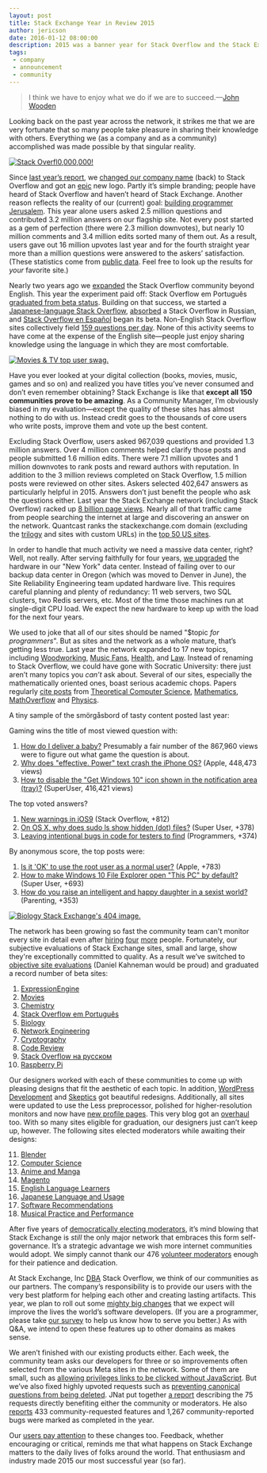 ```yaml
---
layout: post
title: Stack Exchange Year in Review 2015
author: jericson
date: 2016-01-12 08:00:00
description: 2015 was a banner year for Stack Overflow and the Stack Exchange network.  
tags: 
 - company 
 - announcement
 - community
---
```


> I think we have to enjoy what we do if we are to succeed.&mdash;[John Wooden](https://en.wikipedia.org/wiki/John_Wooden)

Looking back on the past year across the network, it strikes me that we are very fortunate that so many people take pleasure in sharing their knowledge with others. Everything we (as a company and as a community) accomplished was made possible by that singular reality.

[![Stack Overfl0,000,000!](http://i.stack.imgur.com/D64Fr.png)](http://stackoverflow.com/10m)

Since [last year’s report](https://blog.stackoverflow.com/2015/01/year-in-review-2014/), we [changed our company name](https://blog.stackoverflow.com/2015/09/were-changing-our-name-back-to-stack-overflow/) (back) to Stack Overflow and got an [epic](https://www.youtube.com/watch?v=uipTZ2re4Uk) new logo. Partly it’s simple branding; people have heard of Stack Overflow and haven’t heard of Stack Exchange. Another reason reflects the reality of our (current) goal: [building programmer Jerusalem](https://blog.stackoverflow.com/2015/01/andreessen-horowitz-invests-in-stack-exchange/). This year alone users asked 2.5 million questions and contributed 3.2 million answers on our flagship site. Not every post started as a gem of perfection (there were 2.3 million downvotes), but nearly 10 million comments and 3.4 million edits sorted many of them out. As a result, users gave out 16 million upvotes last year and for the fourth straight year more than a million questions were answered to the askers’ satisfaction. (These statistics come from [public data](http://data.stackexchange.com/stackoverflow/query/419383/yearly-stats?year=2015&opt.textResults=true). Feel free to look up the results for *your* favorite site.)

Nearly two years ago we [expanded](https://blog.stackoverflow.com/2014/02/cant-we-all-be-reasonable-and-speak-english/) the Stack Overflow community beyond English. This year the experiment paid off: Stack Overflow em Português [graduated from beta status](https://blog.stackoverflow.com/2015/06/stack-overflow-in-portuguese-now-with-less-beta/). Building on that success, we started a [Japanese-language Stack Overflow](https://blog.stackoverflow.com/2014/12/stack-overflow-in-japanese/), [absorbed](https://blog.stackoverflow.com/2015/06/welcome-nicolas-chabanovsky-and-stack-overflow-in-russian/) a Stack Overflow in Russian, and [Stack Overflow en Español](https://blog.stackoverflow.com/2015/08/welcome-juan-garza-and-stack-overflow-en-espa%C3%B1ol/) began its beta. Non-English Stack Overflow sites collectively field [159 questions per day](http://stackexchange.com/sites#questionsperday). None of this activity seems to have come at the expense of the English site—people just enjoy sharing knowledge using the language in which they are most comfortable. 

[![Movies &amp; TV top user swag.](http://i.stack.imgur.com/2MmLs.png)](http://meta.movies.stackexchange.com/questions/2040/moviestv-top-user-swag)

Have you ever looked at your digital collection (books, movies, music, games and so on) and realized you have titles you’ve never consumed and don’t even remember obtaining? Stack Exchange is like that **except all 150 communities prove to be amazing**. As a Community Manager, I’m obviously biased in my evaluation—except the quality of these sites has almost nothing to do with us. Instead credit goes to the thousands of core users who write posts, improve them and vote up the best content. 

Excluding Stack Overflow, users asked 967,039 questions and provided 1.3 million answers. Over 4 million comments helped clarify those posts and people submitted 1.6 million edits. There were 7.1 million upvotes and 1 million downvotes to rank posts and reward authors with reputation. In addition to the 3 million reviews completed on Stack Overflow, 1.5 million posts were reviewed on other sites. Askers selected 402,647 answers as particularly helpful in 2015. Answers don’t just benefit the people who ask the questions either. Last year the Stack Exchange network (including Stack Overflow) racked up [8 billion page views](https://www.quantcast.com/p-c1rF4kxgLUzNc#/trafficCard). Nearly all of that traffic came from people searching the internet at large and discovering an answer on the network. Quantcast ranks the stackexchange.com domain (excluding the [trilogy](https://blog.stackoverflow.com/2009/05/the-stack-overflow-trilogy/) and sites with custom URLs) in the [top 50 US sites](https://www.quantcast.com/top-sites/US/1). 

In order to handle that much activity we need a massive data center, right? Well, not really. After serving faithfully for four years, [we upgraded](http://blog.serverfault.com/2015/03/05/how-we-upgrade-a-live-data-center/) the hardware in our "New York" data center. Instead of failing over to our backup data center in Oregon (which was moved to Denver in June), the Site Reliability Engineering team updated hardware live. This requires careful planning and plenty of redundancy: 11 web servers, two SQL clusters, two Redis servers, etc. Most of the time those machines run at single-digit CPU load. We expect the new hardware to keep up with the load for the next four years.

We used to joke that all of our sites should be named "$topic *for programmers*". But as sites and the network as a whole mature, that’s getting less true. Last year the network expanded to 17 new topics, including [Woodworking](http://woodworking.stackexchange.com/), [Music Fans](http://musicfans.stackexchange.com/), [Health](http://health.stackexchange.com/), and [Law](http://law.stackexchange.com/). Instead of renaming to Stack Overflow, we could have gone with Socratic University: there just aren’t many topics you *can’t* ask about. Several of our sites, especially the mathematically oriented ones, boast serious academic chops. Papers regularly [cite posts](http://meta.mathoverflow.net/a/2436/36770) from [Theoretical Computer Science](http://cstheory.stackexchange.com/), [Mathematics](http://math.stackexchange.com/), [MathOverflow](http://mathoverflow.net/) and [Physics](http://physics.stackexchange.com/).

A tiny sample of the smörgåsbord of tasty content posted last year:

Gaming wins the title of most viewed question with: 

1. [How do I deliver a baby?](http://gaming.stackexchange.com/questions/223800) Presumably a fair number of the 867,960 views were to figure out what game the question is about. 
2. [Why does "effective. Power" text crash the iPhone OS?](http://apple.stackexchange.com/questions/189045) (Apple, 448,473 views)
3. [How to disable the "Get Windows 10" icon shown in the notification area (tray)?](http://superuser.com/questions/922068) (SuperUser, 416,421 views)

The top voted answers? 

1. [New warnings in iOS9](http://stackoverflow.com/questions/30856364) (Stack Overflow, +812) 
2. [On OS X, why does sudo ls show hidden (dot) files?](http://superuser.com/questions/931622) (Super User, +378)
3. [Leaving intentional bugs in code for testers to find](http://programmers.stackexchange.com/questions/271399) (Programmers, +374)

By anonymous score, the top posts were: 

1. [Is it 'OK' to use the root user as a normal user?](http://apple.stackexchange.com/questions/192422) (Apple, +783) 
2. [How to make Windows 10 File Explorer open "This PC" by default?](http://superuser.com/questions/879268) (Super User, +693)
3. [How do you raise an intelligent and happy daughter in a sexist world?](http://parenting.stackexchange.com/questions/19025) (Parenting, +353)

[![Biology Stack Exchange's 404 image.](http://i.stack.imgur.com/RLxEo.png)](http://biology.stackexchange.com/404)

The network has been growing so fast the community team can't monitor every site in detail even after [hiring](https://blog.stackoverflow.com/2015/04/jnat-and-animuson-workin-on-ur-problemz/) [four](https://blog.stackoverflow.com/2015/06/pivoting-into-a-new-career-please-welcome-taryn-pratt-bluefooted-community-manager/) [more](https://blog.stackoverflow.com/2015/08/welcome-juan-garza-and-stack-overflow-en-espa%C3%B1ol/) people. Fortunately, our subjective evaluations of Stack Exchange sites, small and large, show they're exceptionally committed to quality. As a result we’ve switched to [objective site evaluations](http://meta.stackexchange.com/q/257614/1438) (Daniel Kahneman would be proud) and graduated a record number of beta sites:

1. [ExpressionEngine](http://expressionengine.stackexchange.com/) 
2. [Movies](http://movies.stackexchange.com/) 
3. [Chemistry](http://chemistry.stackexchange.com/) 
4. [Stack Overflow em Português](http://pt.stackoverflow.com/) 
5. [Biology](http://biology.stackexchange.com/) 
6. [Network Engineering](http://networkengineering.stackexchange.com/)
7. [Cryptography](http://crypto.stackexchange.com/)
8. [Code Review](http://codereview.stackexchange.com/)
9. [Stack Overflow на русском](http://ru.stackoverflow.com/)
10. [Raspberry Pi](http://raspberrypi.stackexchange.com/)

Our designers worked with each of these communities to come up with pleasing designs that fit the aesthetic of each topic. In addition, [WordPress Development](http://wordpress.stackexchange.com/) and [Skeptics](http://skeptics.stackexchange.com/) got beautiful redesigns. Additionally, all sites were updated to use the Less preprocessor, polished for higher-resolution monitors and now have [new profile pages](https://blog.stackoverflow.com/2015/04/two-new-user-pages-one-new-stat-this-on/). This very blog got an [overhaul](https://blog.stackoverflow.com/2015/07/the-new-stack-exchange-blog/) too. With so many sites eligible for graduation, our designers just can’t keep up, however. The following sites elected moderators while awaiting their designs:

11. [Blender](http://blender.stackexchange.com/)
12. [Computer Science](http://cs.stackexchange.com/)
13. [Anime and Manga](http://anime.stackexchange.com/)
14. [Magento](http://magento.stackexchange.com/)
15. [English Language Learners](http://ell.stackexchange.com/)
16. [Japanese Language and Usage](http://japanese.stackexchange.com/)
17. [Software Recommendations](http://softwarerecs.stackexchange.com/)
18. [Musical Practice and Performance](http://music.stackexchange.com/)

After five years of [democratically electing moderators](https://blog.stackoverflow.com/2010/12/stack-exchange-moderator-elections-begin/), it’s mind blowing that Stack Exchange is *still* the only major network that embraces this form self-governance. It’s a strategic advantage we wish more internet communities would adopt. We simply cannot thank our 476 [volunteer moderators](http://stackexchange.com/about/moderators?by=users) enough for their patience and dedication.

At Stack Exchange, Inc [DBA](https://en.wikipedia.org/wiki/Trade_name) Stack Overflow, we think of our communities as our partners. The company’s  responsibility is to provide our users with the very best platform for helping each other and creating lasting artifacts. This year, we plan to roll out some [mighty big changes](http://meta.stackoverflow.com/questions/310066/stack-overflow-serving-programmers-even-better) that we expect will improve the lives the world’s software developers. (If you are a programmer, please take [our survey](http://meta.stackoverflow.com/questions/314186/stack-overflow-annual-survey-2016) to help us know how to serve you better.) As with Q&A, we intend to open these features up to other domains as makes sense. 

We aren’t finished with our existing products either. Each week, the community team asks our developers for three or so improvements often selected from the various Meta sites in the network. Some of them are small, such as [allowing privileges links to be clicked without JavaScript](http://meta.stackexchange.com/questions/208667/allow-privileges-links-to-be-clicked-without-javascript). But we’ve also fixed highly upvoted requests such as [preventing canonical questions from being deleted](http://meta.stackexchange.com/questions/221619/auto-flag-duplicates-of-deleted-questions-for-reopening-deletion). JNat put together [a report](https://docs.google.com/spreadsheets/d/1b7191M2e2NnDJu11qKsV1ld8GiMjuv73UHT9gVX-H9k/edit?usp=sharing) describing the 75 requests directly benefiting either the community or moderators. He also [reports](https://docs.google.com/spreadsheets/d/1o-o_8PIQENVjeLBS9hhpy01rfnjuuxUbhZUn6vf1_nE/edit?usp=sharing) 433 community-requested features and 1,267 community-reported bugs were marked as completed in the year. 

Our [users pay attention](http://meta.stackexchange.com/a/247647/1438) to these changes too. Feedback, whether encouraging or critical, reminds me that what happens on Stack Exchange matters to the daily lives of folks around the world. That enthusiasm and industry made 2015 our most successful year (so far).
